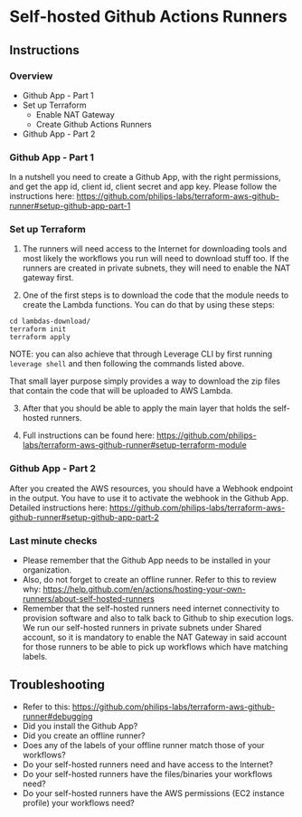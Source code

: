 # Self-hosted Github Actions Runners

## Instructions

### Overview
* Github App - Part 1
* Set up Terraform
  * Enable NAT Gateway
  * Create Github Actions Runners
* Github App - Part 2

### Github App - Part 1
In a nutshell you need to create a Github App, with the right permissions, and get the app id, client id, client secret and app key. Please follow the instructions here:
https://github.com/philips-labs/terraform-aws-github-runner#setup-github-app-part-1

### Set up Terraform
1. The runners will need access to the Internet for downloading tools and most likely the workflows you run will need to download stuff too. If the runners are created in private subnets, they will need to enable the NAT gateway first.

2. One of the first steps is to download the code that the module needs to create the Lambda functions. You can do that by using these steps:
```
cd lambdas-download/
terraform init
terraform apply
```
NOTE: you can also achieve that through Leverage CLI by first running `leverage shell` and then following the commands listed above.

That small layer purpose simply provides a way to download the zip files that contain the code that will be uploaded to AWS Lambda.

3. After that you should be able to apply the main layer that holds the self-hosted runners.

4. Full instructions can be found here: https://github.com/philips-labs/terraform-aws-github-runner#setup-terraform-module

### Github App - Part 2
After you created the AWS resources, you should have a Webhook endpoint in the output. You have to use it to activate the webhook in the Github App. Detailed instructions here:
https://github.com/philips-labs/terraform-aws-github-runner#setup-github-app-part-2

### Last minute checks
- Please remember that the Github App needs to be installed in your organization.
- Also, do not forget to create an offline runner. Refer to this to review why: https://help.github.com/en/actions/hosting-your-own-runners/about-self-hosted-runners
- Remember that the self-hosted runners need internet connectivity to provision software and also to talk back to Github to ship execution logs. We run our self-hosted runners in private subnets under Shared account, so it is mandatory to enable the NAT Gateway in said account for those runners to be able to pick up workflows which have matching labels.

## Troubleshooting
* Refer to this: https://github.com/philips-labs/terraform-aws-github-runner#debugging
* Did you install the Github App?
* Did you create an offline runner?
* Does any of the labels of your offline runner match those of your workflows?
* Do your self-hosted runners need and have access to the Internet?
* Do your self-hosted runners have the files/binaries your workflows need?
* Do your self-hosted runners have the AWS permissions (EC2 instance profile) your workflows need?
